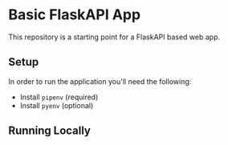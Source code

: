 # Basic FlaskAPI App

This repository is a starting point for a FlaskAPI based web app.

## Setup

In order to run the application you'll need the following:

- Install `pipenv` (required)
- Install `pyenv` (optional)

## Running Locally
